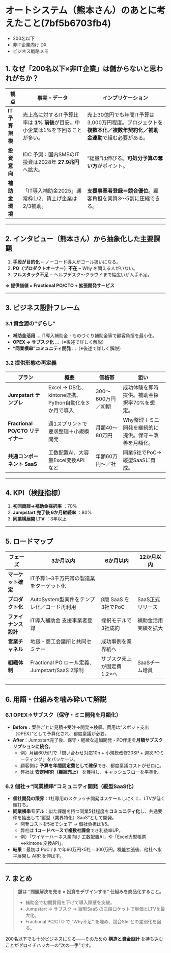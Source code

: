 # オートシステム（熊本さん）のあとに考えたこと(7bf5b6703fb4)
- 200名以下
- 非IT企業向け DX
- ビジネス戦略メモ

## 1. なぜ「200名以下×非IT企業」は儲からないと思われがちか？

| 観点 | 事実・データ | インプリケーション |
|---|---|---|
| **IT予算規模** | 売上高に対するIT予算比率は **1% 前後**が目安。中小企業は1%を下回ることが多い。 | 売上30億円でも年間IT予算は3,000万円程度。プロジェクトを**複数本化／複数年契約化／補助金連動**で組む必要がある。 |
| **投資意向** | IDC 予測：国内SMBのIT投資は2028年 **27.9兆円**へ拡大。 | “総量”は伸びる。**可処分予算の奪い方**がポイント。 |
| **補助金環境** | 「IT導入補助金2025」通常枠1/2、賃上げ企業は2/3補助。 | **支援事業者登録＝競合優位**。顧客負担を実質3〜5割に圧縮できる。 |

---

## 2. インタビュー（熊本さん）から抽象化した主要課題

1. **手段が目的化** ‒ ノーコード導入がゴール扱いになる。
2. **PO（プロダクトオーナー）不在** ‒ Why を問える人がいない。
3. **フルスタック不足** ‒ ヘルプデスク〜クラウドまで幅広いが人手不足。

**⇒ 提供価値 = Fractional PO/CTO + 拡張開発サービス**

---

## 3. ビジネス設計フレーム

### 3.1 資金源の“ずらし”

- **補助金活用** … IT導入補助金・ものづくり補助金等で顧客負担を最小化。
- **OPEX → サブスク化** …（※後述で詳しく解説）
- **“同業横串”コミュニティ開発** …（※後述で詳しく解説）

### 3.2 提供形態の再定義

| プラン | 概要 | 価格帯 | 狙い |
|---|---|---|---|
| **Jumpstart テンプレ** | Excel → DB化、kintone連携、Python自動化を3か月で導入 | 300〜600万円／初期 | 成功体験を即時提供。補助金採択率70%を想定。 |
| **Fractional PO/CTO リテイナー** | 週1スプリントで要求整理＋小規模開発 | 月額40〜80万円 | Why整理＋ミニ開発を継続的に提供。保守＋改善を月額化。 |
| **共通コンポーネント SaaS** | 工数配置AI、大容量Excel変換API など | 年額60万円〜／社 | 同業5社でPoC→縦型SaaSに育成。 |

---

## 4. KPI（検証指標）

1. **初回商談→補助金採択率** ：70%
2. **Jumpstart 完了後 6か月継続率** ：80%
3. **同業横展開 LTV** ：3年以上

---

## 5. ロードマップ

| フェーズ | 3か月以内 | 6か月以内 | 12か月以内 |
|---|---|---|---|
| **マーケット確定** | IT予算1–3千万円帯の製造業をターゲット化 |  |  |
| **プロダクト化** | AutoSystem型案件をテンプレ化／コード再利用 | β版 SaaS を3社でPoC | SaaS正式リリース |
| **ファイナンス設計** | IT導入補助金 支援事業者登録 | 採択モデルで3社成約 | 補助金活用実績を拡大 |
| **営業チャネル** | 地銀・商工会議所と共同セミナー | 成功事例を業界紙へ |  |
| **組織体制** | Fractional PO ロール定義、Jumpstart/SaaS 2隊制 | サブスク売上が固定費1.2×へ | SaaSチーム増員 |

---

## 6. 用語・仕組みを噛み砕いて解説

### 6.1 OPEX→サブスク（保守・ミニ開発を月額化）

- **Before**：案件ごとに見積→受注→開発→検収。費用は“スポット支出（OPEX）”として予算化され、都度稟議が必要。
- **After**：Jumpstart完了後、保守・軽微な追加開発・PO伴走を**月額サブスクリプションに統合**。
  - 例）月額60万円で「問い合わせ対応10h + 小規模改修20SP + 週次POミーティング」をパッケージ。
  - 顧客側は **予算を年間固定費として確保**でき、都度稟議コストがゼロに。
  - 弊社は **安定MRR（継続売上）** を獲得し、キャッシュフローを平準化。

### 6.2 個社→“同業横串”コミュニティ開発（縦型SaaS化）

- **個社開発の限界**：1社専用のスクラッチ開発はスケールしにくく、LTVが低く頭打ち。
- **同業横串モデル**：似た課題を持つ同業5社程度を**コミュニティ化**し、共通要件を抽出して“縦型（業界特化）SaaS”として開発。
  - 開発コストを5社でシェア → 個社負担は1/5。
  - 弊社は **1コードベースで複数社課金**でき利益率UP。
  - 例）「ワイヤーハーネス業向け 工数配置AI」や「Excel大型帳票↔️kintone 変換API」。
- **結果**：最初は PoC / β で年60万円×5社＝300万円。機能拡張後、他社へ水平展開し ARR を伸ばす。

---

## 7. まとめ

> **鍵は “問題解決を売る × 投資をデザインする” 仕組みを商品化すること。**
>
> - 補助金で初期費用を下げて導入障壁を突破。
> - Jumpstart → サブスク → 縦型SaaS の三段ロケットで単価とLTVを最大化。
> - Fractional PO/CTO で “Why不足” を埋め、競合SIerとの差別化を図る。

200名以下でも十分ビジネスになる——そのための **構造と資金設計** を持ち込むことがゼロイチハッカーの“次の一手”です。

